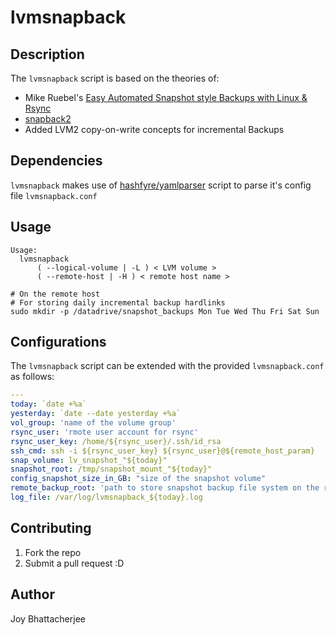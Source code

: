 # lvmsnapback

## Description

The `lvmsnapback` script is based on the theories of:  

* Mike Ruebel's [Easy Automated Snapshot style Backups with Linux & Rsync](http://www.mikerubel.org/computers/rsync_snapshots/)  
* [snapback2](https://github.com/gitpan/Snapback2)
* Added LVM2 copy-on-write concepts for incremental Backups

## Dependencies
`lvmsnapback` makes use of [hashfyre/yamlparser](https://github.com/Hashfyre/yamlparser) script to parse it's config file `lvmsnapback.conf`

## Usage

```shell
Usage:
  lvmsnapback
      ( --logical-volume | -L ) < LVM volume >
      ( --remote-host | -H ) < remote host name >

# On the remote host
# For storing daily incremental backup hardlinks
sudo mkdir -p /datadrive/snapshot_backups Mon Tue Wed Thu Fri Sat Sun
```

## Configurations

The `lvmsnapback` script can be extended with the provided `lvmsnapback.conf`  
as follows:  

```YAML
---
today: `date +%a`
yesterday: `date --date yesterday +%a`
vol_group: 'name of the volume group'
rsync_user: 'rmote user account for rsync'
rsync_user_key: /home/${rsync_user}/.ssh/id_rsa
ssh_cmd: ssh -i ${rsync_user_key} ${rsync_user}@${remote_host_param}
snap_volume: lv_snapshot_"${today}"
snapshot_root: /tmp/snapshot_mount_"${today}"
config_snapshot_size_in_GB: "size of the snapshot volume"
remote_backup_root: 'path to store snapshot backup file system on the remote host'
log_file: /var/log/lvmsnapback_${today}.log
```

## Contributing

1. Fork the repo
2. Submit a pull request :D

## Author

Joy Bhattacherjee
